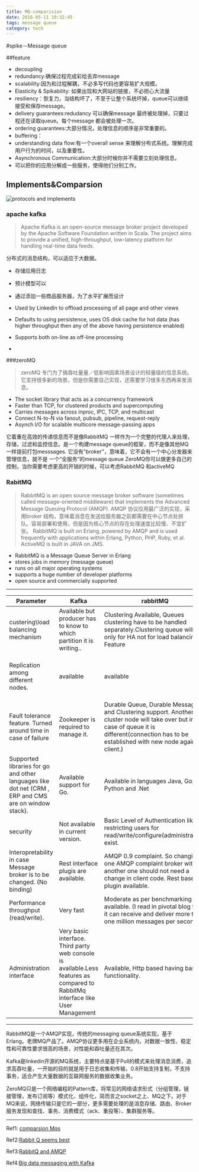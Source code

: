 ```yaml
---
title: MQ-comparision
date: 2016-05-11 19:32:45
tags: message queue
category: tech
---
```

#spike－Message queue

##feature

* decoupling
* redundancy:确保过程完成彩绘丢弃message
* scalability:因为和过程解耦，不必多写代码也更容易扩大规模。
* Elasticity & Spikability: 如果出现和大网站的链接，不必担心大流量
* resiliency：恢复力，当结构坏了，不至于让整个系统坏掉，queue可以继续接受和保存message。
* delivery guarantees:redudancy 可以确保message 最终被处理掉，只要过程还在读取queue。每个message 都会被处理一次。
* ordering guarantees:大部分情况，处理信息的顺序是非常重要的。
* buffering：
* understanding data flow:有一个overall sense 来理解分布式系统。理解完成用户行为的时间，以及重要性。
* Asynchronous Communication:大部分时候你并不需要立刻处理信息。
* 可以把你的应用分解成一些服务，使得他们分别工作。


## Implements&Comparsion

![protocols and implements](../assets/wee/MessageQueue1.PNG)

### apache kafka

> Apache Kafka is an open-source message broker project developed by the Apache Software Foundation written in Scala.  The project aims to provide a unified, high-throughput, low-latency platform for handling real-time data feeds.

分布式的消息结构，可以适应于大数据。
* 存储应用日志
* 预计模型可以


* 通过添加一些商品服务器，为了水平扩展而设计
* Used by LinkedIn to offload processing of all page and other views
* Defaults to using persistence, uses OS disk cache for hot data (has higher throughput then any of the above having persistence enabled)
* Supports both on-line as off-line processing
* 

###zeroMQ

> zeroMQ 专门为了搞吞吐量量／低影响因素场景设计的轻量级的信息系统。它支持很多新的场景，但是你需要自己实现，还需要学习很多东西再来发消息。

* The socket library that acts as a concurrency framework
* Faster than TCP, for clustered products and supercomputing
* Carries messages across inproc, IPC, TCP, and multicast
* Connect N-to-N via fanout, pubsub, pipeline, request-reply
* Asynch I/O for scalable multicore message-passing apps

它着重在高效的传递信息而不是像RabbitMQ 一样作为一个完整的代理人来处理，存储，过滤和监控信息。是一个构建message queue的框架，而不是像其他MQ 一样提前打包messsages. 
它没有"broker"，意味着，它不会有一个中心分发器来管理信息，就不是
一个“全服务”的message queue
ZeroMQ你可以做更多自己的控制，当你需要考虑更高的开销的时候，可以考虑RabbitMQ 和activeMQ

### RabitMQ
> RabbitMQ is an open source message broker software (sometimes called message-oriented middleware) that implements the Advanced Message Queuing Protocol (AMQP).
AMQP  协议应用最广泛的实现，采用broker 结构，意味着消息在发送给服务器之前都需要在中心节点处排队。容易部署和使用，但是因为核心节点的存在处理速度比较慢、不宜扩张。
RabbitMQ is built on Erlang, powered by AMQP and is used frequently with applications within Erlang, Python, PHP, Ruby, et al.  
ActiveMQ is built in JAVA on JMS.


* RabbitMQ is a Message Queue Server in Erlang
* stores jobs in memory (message queue)
* runs on all major operating systems
* supports a huge number of developer platforms
* open source and commercially supported

***

|Parameter|Kafka|rabbitMQ|zeroMq|
------|----|----|---|
|custering\load balancing mechanism|Available but producer has to know to which partition it is writing..|Clustering Available, Queues clustering have to be handled separately.Clustering queue will be only for HA not for load balancing Feature|Can be achieved by wriritng lots of customize code.|
|Replication among different nodes.|available|available|Not automatic as there is no broker but can be coded. But lot of customization.|
|Fault tolerance feature. Turned around time in case of failure|Zookeeper is required to manage it.|Durable Queue, Durable Message and Clustering support. Another cluster node will take over but in case of queue it is different(connection has to be established with new node again by client.)|Features available but not out of the box.|
|Supported libraries for go and other languages like dot net (CRM , ERP and CMS are on window stack).|Available support for Go.|Available in languages Java, Go, Python and .Net|Go support available
|security|Not available in current version.|Basic Level of Authentication like restricting users for read/write/configure(administration) exist.|One has to built on top of it.|
|Interopretability in case Message broker is to be changed. (No binding)|Rest interface plugis are available.|AMQP 0.9 complaint. So changing one AMQP complaint broker with another one should not need a change in client code. Rest based plugin available.|Specific client has to be written.|
|Performance throughput (read/write).|Very fast|Moderate as per benchmarking data available. (I read in pivotal blog that it can receive and deliver more than one million messages per second.)|very fast|
|Administration interface|Very basic interface. Third party web console is available.Less features as compared to RabbitMq interface like User Management|Available, Http based having basic functionality.|Not available has to be built in.|

***
RabbitMQ是一个AMQP实现，传统的messaging queue系统实现，基于Erlang。老牌MQ产品了。AMQP协议更多用在企业系统内，对数据一致性、稳定性和可靠性要求很高的场景，对性能和吞吐量还在其次。

Kafka是linkedin开源的MQ系统，主要特点是基于Pull的模式来处理消息消费，追求高吞吐量，一开始的目的就是用于日志收集和传输，0.8开始支持复制，不支持事务，适合产生大量数据的互联网服务的数据收集业务。

ZeroMQ只是一个网络编程的Pattern库，将常见的网络请求形式（分组管理，链接管理，发布订阅等）模式化、组件化，简而言之socket之上、MQ之下。对于MQ来说，网络传输只是它的一部分，更多需要处理的是消息存储、路由、Broker服务发现和查找、事务、消费模式（ack、重投等）、集群服务等。

***
Ref1: [comparsion Mqs](http://www.brokeragesdaytrading.com/article/3302104206/comparison-of-message-broker-rabbitmq-activemq-kafka-zeromq-/ "comparsion Mqs")

Ref2:[Rabbit Q seems best](http://blog.csdn.net/linsongbin1/article/details/47781187)

Ref3:[RabbitQ and AMQP](http://www.infoq.com/cn/articles/AMQP-RabbitMQ)

Ref4:[Big data messaging with Kafka](http://www.javaworld.com/article/3060078/big-data/big-data-messaging-with-kafka-part-1.html#tk.rss_all)